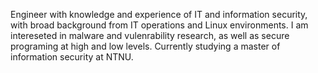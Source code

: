 <!--- 👋 Hi, I’m @olehauge 
- 👀 I’m interested in ...
- 🌱 I’m currently learning ... 
- 💞️ I’m looking to collaborate on ...
- 📫 How to reach me ... -->

Engineer with knowledge and experience of IT and information security, with broad background from IT operations and Linux environments. I am intereseted in malware and vulenrability research, as well as secure programing at high and low levels. Currently studying a master of information security at NTNU.


<!---
olehauge/olehauge is a ✨ special ✨ repository because its `README.md` (this file) appears on your GitHub profile.
You can click the Preview link to take a look at your changes.
--->
